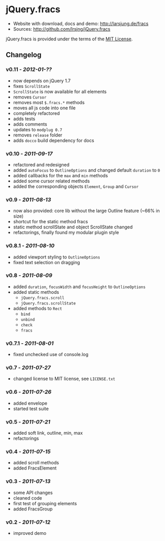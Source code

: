 # jQuery.fracs

* Website with download, docs and demo: <http://larsjung.de/fracs>
* Sources: <http://github.com/lrsjng/jQuery.fracs>

jQuery.fracs is provided under the terms of the [MIT License](http://github.com/lrsjng/jQuery.fracs/blob/master/LICENSE.txt).


## Changelog

### v0.11 - *2012-01-??*

* now depends on jQuery 1.7
* fixes `ScrollState`
* `ScrollState` is now available for all elements
* removes `Cursor`
* removes most `$.fracs.*` methods
* moves all js code into one file
* completely refactored
* adds tests
* adds comments
* updates to `modplug 0.7`
* removes `release` folder
* adds `docco` build dependency for docs


### v0.10 - *2011-09-17*

* refactored and redesigned
* added `autoFocus` to `OutlineOptions` and changed default `duration` to `0`
* added callbacks for the `max` and `min` methods
* added some cursor related methods
* added the corresponding objects `Element`, `Group` and `Cursor`


### v0.9 - *2011-08-13*

* now also provided: core lib without the large Outline feature (~66% in size)
* shortcut for the static method fracs
* static method scrollState and object ScrollState changed
* refactorings, finally found my modular plugin style


### v0.8.1 - *2011-08-10*

* added viewport styling to `OutlineOptions`
* fixed text selection on dragging


### v0.8 - *2011-08-09*

* added `duration`, `focusWidth` and `focusHeight` to `OutlineOptions`
* added static methods
    * `jQuery.fracs.scroll`
    * `jQuery.fracs.scrollState`
* added methods to `Rect`
    * `bind`
    * `unbind`
    * `check`
    * `fracs`


### v0.7.1 - *2011-08-01*

* fixed unchecked use of console.log


### v0.7 - *2011-07-27*

* changed license to MIT license, see `LICENSE.txt`


### v0.6 - *2011-07-26*

* added envelope
* started test suite


### v0.5 - *2011-07-21*

* added soft link, outline, min, max
* refactorings


### v0.4 - *2011-07-15*

* added scroll methods
* added FracsElement


### v0.3 - *2011-07-13*

* some API changes
* cleaned code
* first test of grouping elements
* added FracsGroup


### v0.2 - *2011-07-12*

* improved demo
